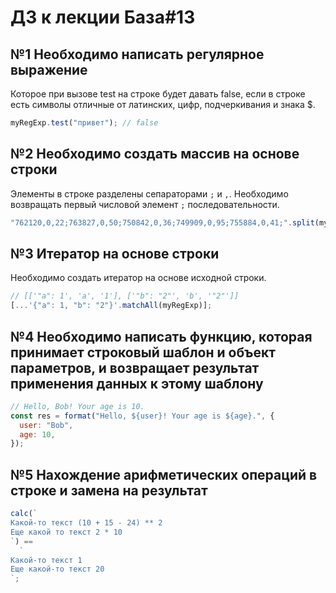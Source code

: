 # ДЗ к лекции База#13

## №1 Необходимо написать регулярное выражение

Которое при вызове test на строке будет давать false, если в строке есть символы отличные от латинских, цифр, подчеркивания и знака $.

```js
myRegExp.test("привет"); // false
```

## №2 Необходимо создать массив на основе строки

Элементы в строке разделены сепараторами `;` и `,`. Необходимо возвращать первый числовой элемент `;` последовательности.

```js
"762120,0,22;763827,0,50;750842,0,36;749909,0,95;755884,0,41;".split(myRegExp); // ['762120', '763827', '750842', '749909', '755884']
```

## №3 Итератор на основе строки

Необходимо создать итератор на основе исходной строки.

```js
// [['"a": 1', 'a', '1'], ['"b": "2"', 'b', '"2"']]
[...'{"a": 1, "b": "2"}'.matchAll(myRegExp)];
```

## №4 Необходимо написать функцию, которая принимает строковый шаблон и объект параметров, и возвращает результат применения данных к этому шаблону

```js
// Hello, Bob! Your age is 10.
const res = format("Hello, ${user}! Your age is ${age}.", {
  user: "Bob",
  age: 10,
});
```

## №5 Нахождение арифметических операций в строке и замена на результат

```js
calc(`
Какой-то текст (10 + 15 - 24) ** 2
Еще какой то текст 2 * 10
`) ==
  `
Какой-то текст 1
Еще какой-то текст 20
`;
```
